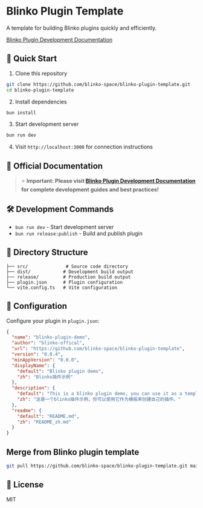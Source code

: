 # Blinko Plugin Template

A template for building Blinko plugins quickly and efficiently.

[Blinko Plugin Development Documentation](https://blinko.mintlify.app/plugins/get-started)

## 🚀 Quick Start

1. Clone this repository
```bash
git clone https://github.com/blinko-space/blinko-plugin-template.git
cd blinko-plugin-template
```

2. Install dependencies
```bash
bun install
```

3. Start development server
```bash
bun run dev
```

4. Visit `http://localhost:3000` for connection instructions

## 📖 Official Documentation

> ⭐ **Important: Please visit [Blinko Plugin Development Documentation](https://blinko.mintlify.app/plugins/get-started) for complete development guides and best practices!**

## 🛠️ Development Commands

- `bun run dev` - Start development server
- `bun run release:publish` - Build and publish plugin

## 📁 Directory Structure

```
├── src/              # Source code directory
├── dist/            # Development build output
├── release/         # Production build output
├── plugin.json      # Plugin configuration
└── vite.config.ts   # Vite configuration
```

## 🔧 Configuration

Configure your plugin in `plugin.json`:

```json
{
  "name": "blinko-plugin-demo",
  "author": "blinko-offical",
  "url": "https://github.com/blinko-space/blinko-plugin-template",
  "version": "0.0.4",
  "minAppVersion": "0.0.0",
  "displayName": {
    "default": "Blinko plugin demo",
    "zh": "Blinko插件示例"
  },
  "description": {
    "default": "This is a blinko plugin demo, you can use it as a template to create your own plugin.",
    "zh": "这是一个blinko插件示例，你可以使用它作为模板来创建自己的插件。"
  },
  "readme": {
    "default": "README.md",
    "zh": "README_zh.md"
  }
}
```

## Merge from Blinko plugin template
```bash
git pull https://github.com/blinko-space/blinko-plugin-template.git main
```

## 📝 License

MIT